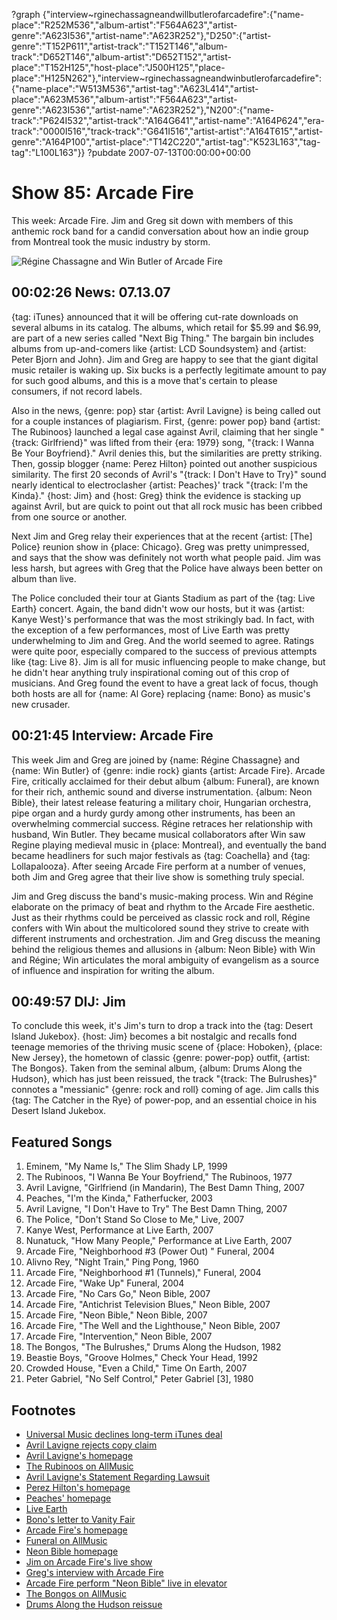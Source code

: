 ?graph {"interview~rginechassagneandwillbutlerofarcadefire":{"name-place":"R252M536","album-artist":"F564A623","artist-genre":"A623I536","artist-name":"A623R252"},"D250":{"artist-genre":"T152P611","artist-track":"T152T146","album-track":"D652T146","album-artist":"D652T152","artist-place":"T152H125","host-place":"J500H125","place-place":"H125N262"},"interview~rginechassagneandwinbutlerofarcadefire":{"name-place":"W513M536","artist-tag":"A623L414","artist-place":"A623M536","album-artist":"F564A623","artist-genre":"A623I536","artist-name":"A623R252"},"N200":{"name-track":"P624I532","artist-track":"A164G641","artist-name":"A164P624","era-track":"0000I516","track-track":"G641I516","artist-artist":"A164T615","artist-genre":"A164P100","artist-place":"T142C220","artist-tag":"K523L163","tag-tag":"L100L163"}}
?pubdate 2007-07-13T00:00:00+00:00

# Show 85: Arcade Fire
This week: Arcade Fire. Jim and Greg sit down with members of this anthemic rock band for a candid conversation about how an indie group from Montreal took the music industry by storm.

![Régine Chassagne and Win Butler of Arcade Fire](http://static.soundopinions.org/images/2007/ArcadeFire.jpg)

## 00:02:26 News: 07.13.07
{tag: iTunes} announced that it will be offering cut-rate downloads on several albums in its catalog. The albums, which retail for $5.99 and $6.99, are part of a new series called "Next Big Thing." The bargain bin includes albums from up-and-comers like {artist: LCD Soundsystem} and {artist: Peter Bjorn and John}. Jim and Greg are happy to see that the giant digital music retailer is waking up. Six bucks is a perfectly legitimate amount to pay for such good albums, and this is a move that's certain to please consumers, if not record labels.

Also in the news, {genre: pop} star {artist: Avril Lavigne} is being called out for a couple instances of plagiarism. First, {genre: power pop} band {artist: The Rubinoos} launched a legal case against Avril, claiming that her single "{track: Girlfriend}" was lifted from their {era: 1979} song, "{track: I Wanna Be Your Boyfriend}." Avril denies this, but the similarities are pretty striking. Then, gossip blogger {name: Perez Hilton} pointed out another suspicious similarity. The first 20 seconds of Avril's "{track: I Don't Have to Try}" sound nearly identical to electroclasher {artist: Peaches}' track "{track: I'm the Kinda}." {host: Jim} and {host: Greg} think the evidence is stacking up against Avril, but are quick to point out that all rock music has been cribbed from one source or another. 

Next Jim and Greg relay their experiences that at the recent {artist: [The] Police} reunion show in {place: Chicago}. Greg was pretty unimpressed, and says that the show was definitely not worth what people paid. Jim was less harsh, but agrees with Greg that the Police have always been better on album than live.

The Police concluded their tour at Giants Stadium as part of the {tag: Live Earth} concert. Again, the band didn't wow our hosts, but it was {artist: Kanye West}'s performance that was the most strikingly bad. In fact, with the exception of a few performances, most of Live Earth was pretty underwhelming to Jim and Greg. And the world seemed to agree. Ratings were quite poor, especially compared to the success of previous attempts like {tag: Live 8}. Jim is all for music influencing people to make change, but he didn't hear anything truly inspirational coming out of this crop of musicians. And Greg found the event to have a great lack of focus, though both hosts are all for {name: Al Gore} replacing {name: Bono} as music's new crusader.

## 00:21:45 Interview: Arcade Fire
This week Jim and Greg are joined by {name: Régine Chassagne} and {name: Win Butler} of {genre: indie rock} giants {artist: Arcade Fire}. Arcade Fire, critically acclaimed for their debut album {album: Funeral}, are known for their rich, anthemic sound and diverse instrumentation. {album: Neon Bible}, their latest release featuring a military choir, Hungarian orchestra, pipe organ and a hurdy gurdy among other instruments, has been an overwhelming commercial success. Régine retraces her relationship with husband, Win Butler. They became musical collaborators after Win saw Regine playing medieval music in {place: Montreal}, and eventually the band became headliners for such major festivals as {tag: Coachella} and {tag: Lollapalooza}. After seeing Arcade Fire perform at a number of venues, both Jim and Greg agree that their live show is something truly special.

Jim and Greg discuss the band's music-making process. Win and Régine elaborate on the primacy of beat and rhythm to the Arcade Fire aesthetic. Just as their rhythms could be perceived as classic rock and roll, Régine confers with Win about the multicolored sound they strive to create with different instruments and orchestration. Jim and Greg discuss the meaning behind the religious themes and allusions in {album: Neon Bible} with Win and Régine; Win articulates the moral ambiguity of evangelism as a source of influence and inspiration for writing the album.

## 00:49:57 DIJ: Jim
To conclude this week, it's Jim's turn to drop a track into the {tag: Desert Island Jukebox}. {host: Jim} becomes a bit nostalgic and recalls fond teenage memories of the thriving music scene of {place: Hoboken}, {place: New Jersey}, the hometown of classic {genre: power-pop} outfit, {artist: The Bongos}. Taken from the seminal album, {album: Drums Along the Hudson}, which has just been reissued, the track "{track: The Bulrushes}" connotes a "messianic" {genre: rock and roll} coming of age. Jim calls this {tag: The Catcher in the Rye} of power-pop, and an essential choice in his Desert Island Jukebox. 

## Featured Songs
1. Eminem, "My Name Is," The Slim Shady LP, 1999
2. The Rubinoos, "I Wanna Be Your Boyfriend," The Rubinoos, 1977
3. Avril Lavigne, "Girlfriend (in Mandarin), The Best Damn Thing, 2007
4. Peaches, "I'm the Kinda," Fatherfucker, 2003
5. Avril Lavigne, "I Don't Have to Try" The Best Damn Thing, 2007
6. The Police, "Don't Stand So Close to Me," Live, 2007
7. Kanye West, Performance at Live Earth, 2007
8. Nunatuck, "How Many People," Performance at Live Earth, 2007
9. Arcade Fire, "Neighborhood #3 (Power Out) " Funeral, 2004
10. Alivno Rey, "Night Train," Ping Pong, 1960
11. Arcade Fire, "Neighborhood #1 (Tunnels)," Funeral, 2004
12. Arcade Fire, "Wake Up" Funeral, 2004
13. Arcade Fire, "No Cars Go," Neon Bible, 2007
14. Arcade Fire, "Antichrist Television Blues," Neon Bible, 2007
15. Arcade Fire, "Neon Bible," Neon Bible, 2007
16. Arcade Fire, "The Well and the Lighthouse," Neon Bible, 2007
17. Arcade Fire, "Intervention," Neon Bible, 2007
18. The Bongos, "The Bulrushes," Drums Along the Hudson, 1982
19. Beastie Boys, "Groove Holmes," Check Your Head, 1992
20. Crowded House, "Even a Child," Time On Earth, 2007
21. Peter Gabriel, "No Self Control," Peter Gabriel [3], 1980

## Footnotes
- [Universal Music declines long-term iTunes deal](http://www.reuters.com/article/businessNews/idUSN0128300220070702?pageNumber=1&sp=true)
- [Avril Lavigne rejects copy claim](http://news.bbc.co.uk/2/hi/entertainment/6287640.stm)
- [Avril Lavigne's homepage](http://www.avrillavigne.com/)
- [The Rubinoos on AllMusic](http://www.allmusic.com/cg/amg.dll?P=amg&sql=rubinoos&x=0&y=0&opt1=1&sourceid=mozilla-search)
- [Avril Lavigne's Statement Regarding Lawsuit](http://www.prnewswire.com/cgi-bin/stories.pl?ACCT=109&STORY=/www/story/07-06-2007/0004621072&EDATE=)
- [Perez Hilton's homepage](http://www.perezhilton.com/)
- [Peaches' homepage](http://www.peachesrocks.com/)
- [Live Earth](http://www.liveearth.org/)
- [Bono's letter to Vanity Fair](http://www.vanityfair.com/magazine/2007/07/bono200707)
- [Arcade Fire's homepage](http://www.arcadefire.com/)
- [Funeral on AllMusic](http://www.allmusic.com/cg/amg.dll?p=amg&sql=10:kifixqtsldje)
- [Neon Bible homepage](http://www.neonbible.com/readme.html)
- [Jim on Arcade Fire's live show](http://www.jimdero.com/News2007/ArcadeFireII.htm)
- [Greg's interview with Arcade Fire](http://www.popmatters.com/feature/band-of-the-year-an-interview-with-the-arcade-fire/)
- [Arcade Fire perform "Neon Bible" live in elevator](http://www.youtube.com/watch?v=wjxef8AfVQg&mode=related&search=)
- [The Bongos on AllMusic](http://www.allmusic.com/cg/amg.dll?p=amg&sql=11:f9fpxqt5ld6e)
- [Drums Along the Hudson reissue](http://www.amazon.com/Drums-Along-Hudson-Bongos/dp/B000HRME6O/ref=pd_bbs_sr_1/002-7014702-1549641?ie=UTF8&s=music&qid=1184266459&sr=8-1)
